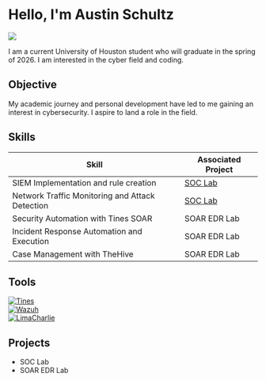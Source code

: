 # Hello, I'm Austin Schultz
<a href="https://linkedin.com/in/austin-schultz-a4b8b028b"><img src="https://img.shields.io/badge/-LinkedIn-0072b1?&style=for-the-badge&logo=linkedin&logoColor=white" /></a>


I am a current University of Houston student who will graduate in the spring of 2026. I am interested in the cyber field and coding.

## Objective

My academic journey and personal development have led to me gaining an interest in cybersecurity. I aspire to land a role in the field. 

## Skills

| Skill                                         | Associated Project         |
|-----------------------------------------------|----------------------------|
| SIEM Implementation and rule creation          | <a href="https://google.com">SOC Lab</a>|
| Network Traffic Monitoring and Attack Detection | <a href="https://google.com">SOC Lab</a>|
| Security Automation with Tines SOAR         | SOAR EDR Lab|
| Incident Response Automation and Execution      | SOAR EDR Lab|
| Case Management with TheHive                  | SOAR EDR Lab|


## Tools

<body>
    <div>
        <a href="https://www.tines.com" target="_blank">
            <img src="https://img.shields.io/badge/-Tines-4A90E2?style=for-the-badge&logo=tines&logoColor=white" alt="Tines">
        </a>
    </div>
    <div>
        <a href="https://wazuh.com" target="_blank">
            <img src="https://img.shields.io/badge/-Wazuh-5A5A5A?style=for-the-badge&logo=wazuh&logoColor=white" alt="Wazuh">
        </a>
    </div>
    <div>
        <a href="https://limacharlie.io" target="_blank">
            <img src="https://img.shields.io/badge/-LimaCharlie-0033A0?style=for-the-badge&logo=limacharlie&logoColor=white" alt="LimaCharlie">
        </a>
    </div>

## Projects
- SOC Lab
- SOAR EDR Lab
<!--
**usuiWind/usuiWind** is a ✨ _special_ ✨ repository because its `README.md` (this file) appears on your GitHub profile.

Here are some ideas to get you started:

- 🔭 I’m currently working on ...
- 🌱 I’m currently learning ...
- 👯 I’m looking to collaborate on ...
- 🤔 I’m looking for help with ...
- 💬 Ask me about ...
- 📫 How to reach me: ...
- 😄 Pronouns: ...
- ⚡ Fun fact: ...
-->
